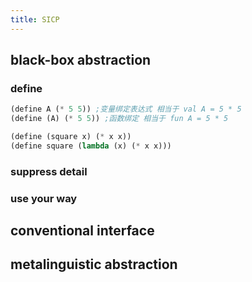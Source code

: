 ```yaml
---
title: SICP
---
```


## black-box abstraction
### define
```lisp
(define A (* 5 5)) ;变量绑定表达式 相当于 val A = 5 * 5
(define (A) (* 5 5)) ;函数绑定 相当于 fun A = 5 * 5

(define (square x) (* x x))
(define square (lambda (x) (* x x)))
```
### suppress detail
### use your way
## conventional interface
## metalinguistic abstraction
